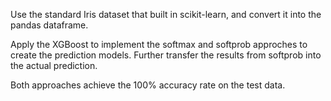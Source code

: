 Use the standard Iris dataset that built in scikit-learn, and convert it into the pandas dataframe. 

Apply the XGBoost to implement the softmax and softprob approches to create the prediction models. Further transfer the results from softprob into the actual prediction. 

Both approaches achieve the 100% accuracy rate on the test data. 
